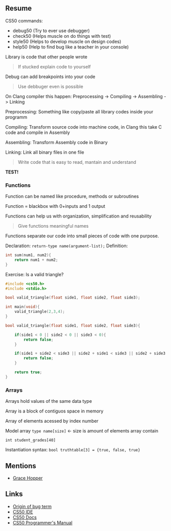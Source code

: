## Resume

CS50 commands:

- debug50 (Try to ever use debugger)
- check50 (Helps muscle on do things with test)
- style50 (Helps to develop muscle on design codes)
- help50 (Help to find bug like a teacher in your console)

Library is code that other people wrote

> If stucked explain code to yourself

Debug can add breakpoints into your code

> Use debbuger even is possible

On Clang compiler this happen:
Preprocessing -> Compiling -> Assembling -> Linking

Preprocessing: Something like copy/paste all library codes inside your programm

Compiling: Transform source code into machine code, in Clang this take C code and compile in Assembly

Assembling: Transform Assembly code in Binary

Linking: Link all binary files in one file

> Write code that is easy to read, mantain and understand

**TEST!**

### Functions

Function can be named like procedure, methods or subroutines

Function = blackbox with 0+inputs and 1 output

Functions can help us with organization, simplification and reusability

> Give functions meaningful names

Functions separate our code into small pieces of code with one purpose.

Declaration: `return-type name(argument-list);`
Definition:

```c
int sum(num1, num2){
    return num1 + num2;
}
```

Exercise:
Is a valid triangle?

```c
#include <cs50.h>
#include <stdio.h>

bool valid_triangle(float side1, float side2, float side3);

int main(void){
    valid_triangle(2,3,4);
}

bool valid_triangle(float side1, float side2, float side3){

    if(side1 < 0 || side2 < 0 || side3 < 0){
        return false;
    }

    if(side1 + side2 < side3 || side2 + side1 < side3 || side2 + side3 < side1){
        return false;
    }

    return true;
}
```

### Arrays

Arrays hold values of the same data type

Array is a block of contiguos space in memory

Array of elements acessed by index number

Model array `type name[size]` <- size is amount of elements array contain

`int student_grades[40]`

Instantiation syntax: `bool truthtable[3] = {true, false, true}`

## Mentions

- [Grace Hopper](https://en.wikipedia.org/wiki/Grace_Hopper)

## Links

- [Origin of bug term](https://en.wikipedia.org/wiki/Software_bug)
- [CS50 IDE](https://ide.cs50.io/)
- [CS50 Docs](https://cs50.readthedocs.io/)
- [CS50 Programmer's Manual](https://man.cs50.io/)
